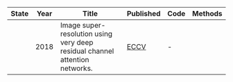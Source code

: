 | State|Year|Title | Published  | Code       | Methods |
|-------|-------| ----- | ----- | ------- | ------- |
||2018|Image super-resolution using very deep residual channel attention networks.|[ECCV](-)|-|
